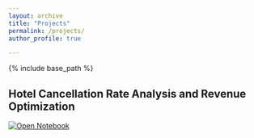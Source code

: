 ```yaml
---
layout: archive
title: "Projects"
permalink: /projects/
author_profile: true

---
```

{% include base_path %}

## Hotel Cancellation Rate Analysis and Revenue Optimization

[![Open Notebook](https://img.shields.io/badge/Jupyter-Open_Notebook-blue?logo=Jupyter)](https://github.com/Deepubhatt/Deepubhatt.github.io/blob/e939dbaeded318fc690d07c97ec1d684b446c145/ipynb-to-html/Hotel-Booking-Analysis-New.html)

